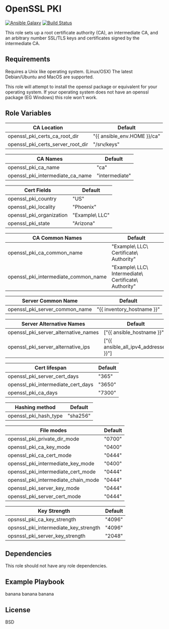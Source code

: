OpenSSL PKI
=========
[![Ansible Galaxy](https://img.shields.io/badge/role-dggreenbaum.openssl--pki-blue.svg)](https://galaxy.ansible.com/dggreenbaum/openssl-pki/) [![Build Status](https://travis-ci.org/dggreenbaum/openssl-pki.svg?branch=master)](https://travis-ci.org/dggreenbaum/openssl-pki)

This role sets up a root certificate authority (CA), an intermediate CA, and an arbitrary number SSL/TLS keys and certificates signed by the intermediate CA.

Requirements
------------

Requires a Unix like operating system. (Linux/OSX) The latest Debian/Ubuntu and MacOS are supported.

This role will attempt to install the openssl package or equivalent for your operating system. If your operating system does not have an openssl package (EG Windows) this role won't work.

Role Variables
--------------

|CA Location|Default|
|---|---|
|openssl_pki_certs_ca_root_dir|"{{ ansible_env.HOME }}/ca"|
|openssl_pki_certs_server_root_dir|"/srv/keys"|

|CA Names|Default|
|---|---|
|openssl_pki_ca_name|"ca"|
|openssl_pki_intermediate_ca_name|"intermediate"|

|Cert Fields|Default|
|---|---|
|openssl_pki_country|"US"|
|openssl_pki_locality|"Phoenix"|
|openssl_pki_organization|"Example\\ LLC"|
|openssl_pki_state|"Arizona"|

|CA Common Names|Default|
|---|---|
|openssl_pki_ca_common_name|"Example\\ LLC\\ Certificate\\ Authority"|
|openssl_pki_intermediate_common_name|"Example\\ LLC\\ Intermediate\\ Certificate\\ Authority"|

|Server Common Name|Default|
|---|---|
|openssl_pki_server_common_name|"{{ inventory_hostname }}"|

|Server Alternative Names|Default|
|---|---|
|openssl_pki_server_alternative_names|["{{ ansible_hostname }}"]|
|openssl_pki_server_alternative_ips|["{{ ansible_all_ipv4_addresses }}"]|

|Cert lifespan|Default|
|---|---|
|openssl_pki_server_cert_days|"365"|
|openssl_pki_intermediate_cert_days|"3650"|
|openssl_pki_ca_days|"7300"|

|Hashing method|Default|
|---|---|
|openssl_pki_hash_type|"sha256"|

|File modes|Default|
|---|---|
|openssl_pki_private_dir_mode|"0700"|
|openssl_pki_ca_key_mode|"0400"|
|openssl_pki_ca_cert_mode|"0444"|
|openssl_pki_intermediate_key_mode|"0400"|
|openssl_pki_intermediate_cert_mode|"0444"|
|openssl_pki_intermediate_chain_mode|"0444"|
|openssl_pki_server_key_mode|"0444"|
|openssl_pki_server_cert_mode|"0444"|

|Key Strength|Default|
|---|---|
|opsnssl_pki_ca_key_strength|"4096"|
|opsnssl_pki_intermediate_key_strength|"4096"|
|opsnssl_pki_server_key_strength|"2048"|

Dependencies
------------

This role should not have any role dependencies.

Example Playbook
----------------

banana banana banana

License
-------

BSD
